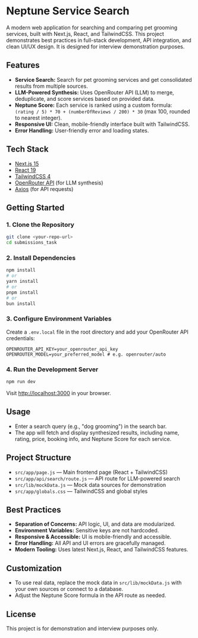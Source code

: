 # Neptune Service Search

A modern web application for searching and comparing pet grooming services, built with Next.js, React, and TailwindCSS. This project demonstrates best practices in full-stack development, API integration, and clean UI/UX design. It is designed for interview demonstration purposes.

## Features
- **Service Search:** Search for pet grooming services and get consolidated results from multiple sources.
- **LLM-Powered Synthesis:** Uses OpenRouter API (LLM) to merge, deduplicate, and score services based on provided data.
- **Neptune Score:** Each service is ranked using a custom formula:  
  `(rating / 5) * 70 + (numberOfReviews / 200) * 30` (max 100, rounded to nearest integer).
- **Responsive UI:** Clean, mobile-friendly interface built with TailwindCSS.
- **Error Handling:** User-friendly error and loading states.

## Tech Stack
- [Next.js 15](https://nextjs.org/)
- [React 19](https://react.dev/)
- [TailwindCSS 4](https://tailwindcss.com/)
- [OpenRouter API](https://openrouter.ai/) (for LLM synthesis)
- [Axios](https://axios-http.com/) (for API requests)

## Getting Started

### 1. Clone the Repository
```bash
git clone <your-repo-url>
cd submissions_task
```

### 2. Install Dependencies
```bash
npm install
# or
yarn install
# or
pnpm install
# or
bun install
```

### 3. Configure Environment Variables
Create a `.env.local` file in the root directory and add your OpenRouter API credentials:
```env
OPENROUTER_API_KEY=your_openrouter_api_key
OPENROUTER_MODEL=your_preferred_model # e.g. openrouter/auto
```

### 4. Run the Development Server
```bash
npm run dev
```
Visit [http://localhost:3000](http://localhost:3000) in your browser.

## Usage
- Enter a search query (e.g., "dog grooming") in the search bar.
- The app will fetch and display synthesized results, including name, rating, price, booking info, and Neptune Score for each service.

## Project Structure
- `src/app/page.js` — Main frontend page (React + TailwindCSS)
- `src/app/api/search/route.js` — API route for LLM-powered search
- `src/lib/mockData.js` — Mock data sources for demonstration
- `src/app/globals.css` — TailwindCSS and global styles

## Best Practices
- **Separation of Concerns:** API logic, UI, and data are modularized.
- **Environment Variables:** Sensitive keys are not hardcoded.
- **Responsive & Accessible:** UI is mobile-friendly and accessible.
- **Error Handling:** All API and UI errors are gracefully managed.
- **Modern Tooling:** Uses latest Next.js, React, and TailwindCSS features.

## Customization
- To use real data, replace the mock data in `src/lib/mockData.js` with your own sources or connect to a database.
- Adjust the Neptune Score formula in the API route as needed.

## License
This project is for demonstration and interview purposes only.
